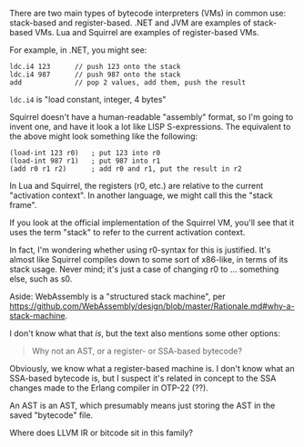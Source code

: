 There are two main types of bytecode interpreters (VMs) in common use: stack-based and register-based. .NET and JVM are examples of stack-based VMs. Lua and Squirrel are examples of register-based VMs.

For example, in .NET, you might see:

    ldc.i4 123      // push 123 onto the stack
    ldc.i4 987      // push 987 onto the stack
    add             // pop 2 values, add them, push the result

`ldc.i4` is "load constant, integer, 4 bytes"

Squirrel doesn't have a human-readable "assembly" format, so I'm going to invent one, and have it look a lot like LISP S-expressions. The equivalent to the above might look something like the following:

    (load-int 123 r0)   ; put 123 into r0
    (load-int 987 r1)   ; put 987 into r1   
    (add r0 r1 r2)      ; add r0 and r1, put the result in r2

In Lua and Squirrel, the registers (r0, etc.) are relative to the current "activation context". In another language, we might call this the "stack frame".

If you look at the official implementation of the Squirrel VM, you'll see that it uses the term "stack" to refer to the current activation context.

In fact, I'm wondering whether using r0-syntax for this is justified. It's almost like Squirrel compiles down to some sort of x86-like, in terms of its stack usage. Never mind; it's just a case of changing r0 to ... something else, such as s0.

Aside: WebAssembly is a "structured stack machine", per https://github.com/WebAssembly/design/blob/master/Rationale.md#why-a-stack-machine.

I don't know what that _is_, but the text also mentions some other options:

> Why not an AST, or a register- or SSA-based bytecode?

Obviously, we know what a register-based machine is. I don't know what an SSA-based bytecode is, but I suspect it's related in concept to the SSA changes made to the Erlang compiler in OTP-22 (??).

An AST is an AST, which presumably means just storing the AST in the saved "bytecode" file.

Where does LLVM IR or bitcode sit in this family?